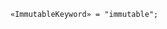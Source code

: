 <!-- This file is generated automatically by infrastructure scripts. Please don't edit by hand. -->

<!-- markdownlint-disable first-line-h1 -->

```{ .ebnf .slang-ebnf #ImmutableKeyword }
«ImmutableKeyword» = "immutable";
```
